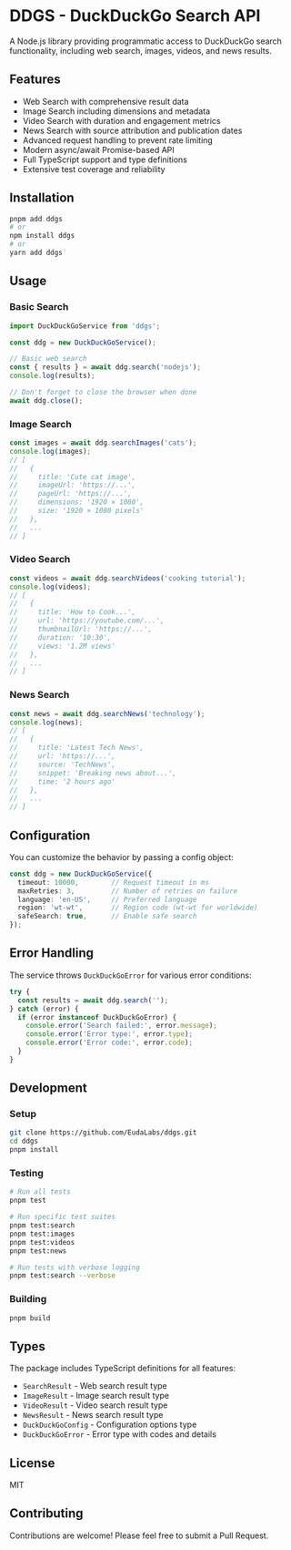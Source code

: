 # DDGS - DuckDuckGo Search API

A Node.js library providing programmatic access to DuckDuckGo search functionality, including web search, images, videos, and news results.

## Features

- Web Search with comprehensive result data
- Image Search including dimensions and metadata
- Video Search with duration and engagement metrics  
- News Search with source attribution and publication dates
- Advanced request handling to prevent rate limiting
- Modern async/await Promise-based API
- Full TypeScript support and type definitions
- Extensive test coverage and reliability

## Installation

```bash
pnpm add ddgs
# or
npm install ddgs
# or
yarn add ddgs
```

## Usage

### Basic Search

```typescript
import DuckDuckGoService from 'ddgs';

const ddg = new DuckDuckGoService();

// Basic web search
const { results } = await ddg.search('nodejs');
console.log(results);

// Don't forget to close the browser when done
await ddg.close();
```

### Image Search

```typescript
const images = await ddg.searchImages('cats');
console.log(images);
// [
//   {
//     title: 'Cute cat image',
//     imageUrl: 'https://...',
//     pageUrl: 'https://...',
//     dimensions: '1920 × 1080',
//     size: '1920 × 1080 pixels'
//   },
//   ...
// ]
```

### Video Search

```typescript
const videos = await ddg.searchVideos('cooking tutorial');
console.log(videos);
// [
//   {
//     title: 'How to Cook...',
//     url: 'https://youtube.com/...',
//     thumbnailUrl: 'https://...',
//     duration: '10:30',
//     views: '1.2M views'
//   },
//   ...
// ]
```

### News Search

```typescript
const news = await ddg.searchNews('technology');
console.log(news);
// [
//   {
//     title: 'Latest Tech News',
//     url: 'https://...',
//     source: 'TechNews',
//     snippet: 'Breaking news about...',
//     time: '2 hours ago'
//   },
//   ...
// ]
```

## Configuration

You can customize the behavior by passing a config object:

```typescript
const ddg = new DuckDuckGoService({
  timeout: 10000,        // Request timeout in ms
  maxRetries: 3,         // Number of retries on failure
  language: 'en-US',     // Preferred language
  region: 'wt-wt',       // Region code (wt-wt for worldwide)
  safeSearch: true,      // Enable safe search
});
```

## Error Handling

The service throws `DuckDuckGoError` for various error conditions:

```typescript
try {
  const results = await ddg.search('');
} catch (error) {
  if (error instanceof DuckDuckGoError) {
    console.error('Search failed:', error.message);
    console.error('Error type:', error.type);
    console.error('Error code:', error.code);
  }
}
```

## Development

### Setup

```bash
git clone https://github.com/EudaLabs/ddgs.git
cd ddgs
pnpm install
```

### Testing

```bash
# Run all tests
pnpm test

# Run specific test suites
pnpm test:search
pnpm test:images
pnpm test:videos
pnpm test:news

# Run tests with verbose logging
pnpm test:search --verbose
```

### Building

```bash
pnpm build
```

## Types

The package includes TypeScript definitions for all features:

- `SearchResult` - Web search result type
- `ImageResult` - Image search result type
- `VideoResult` - Video search result type
- `NewsResult` - News search result type
- `DuckDuckGoConfig` - Configuration options type
- `DuckDuckGoError` - Error type with codes and details

## License

MIT

## Contributing

Contributions are welcome! Please feel free to submit a Pull Request.
